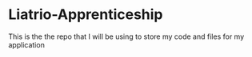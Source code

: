# Liatrio-Apprenticeship

This is the the repo that I will be using to store my code and files for my application
